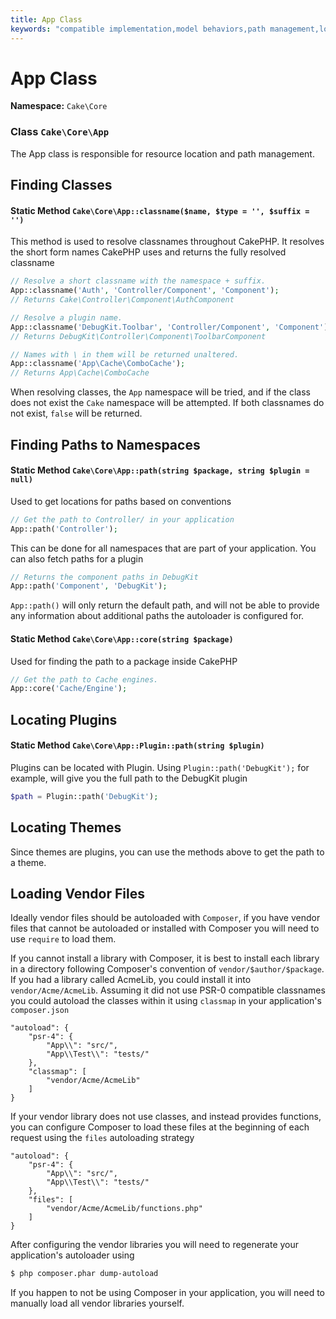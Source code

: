 ```yaml
---
title: App Class
keywords: "compatible implementation,model behaviors,path management,loading files,php class,class loading,model behavior,class location,component model,management class,autoloader,classname,directory location,override,conventions,lib,textile,cakephp,php classes,loaded"
---
```


# App Class

**Namespace:** `Cake\Core`

### Class `Cake\Core\App`

The App class is responsible for resource location and path management.

## Finding Classes

#### Static Method `Cake\Core\App::classname($name, $type = '', $suffix = '')`

This method is used to resolve classnames throughout CakePHP. It resolves
the short form names CakePHP uses and returns the fully resolved classname

```php
// Resolve a short classname with the namespace + suffix.
App::classname('Auth', 'Controller/Component', 'Component');
// Returns Cake\Controller\Component\AuthComponent

// Resolve a plugin name.
App::classname('DebugKit.Toolbar', 'Controller/Component', 'Component');
// Returns DebugKit\Controller\Component\ToolbarComponent

// Names with \ in them will be returned unaltered.
App::classname('App\Cache\ComboCache');
// Returns App\Cache\ComboCache

```

When resolving classes, the `App` namespace will be tried, and if the
class does not exist the `Cake` namespace will be attempted. If both
classnames do not exist, `false` will be returned.

## Finding Paths to Namespaces

#### Static Method `Cake\Core\App::path(string $package, string $plugin = null)`

Used to get locations for paths based on conventions

```php
// Get the path to Controller/ in your application
App::path('Controller');

```

This can be done for all namespaces that are part of your application. You
can also fetch paths for a plugin

```php
// Returns the component paths in DebugKit
App::path('Component', 'DebugKit');

```

`App::path()` will only return the default path, and will not be able to
provide any information about additional paths the autoloader is configured
for.

#### Static Method `Cake\Core\App::core(string $package)`

Used for finding the path to a package inside CakePHP

```php
// Get the path to Cache engines.
App::core('Cache/Engine');

```

## Locating Plugins

#### Static Method `Cake\Core\App::Plugin::path(string $plugin)`

Plugins can be located with Plugin. Using `Plugin::path('DebugKit');`
for example, will give you the full path to the DebugKit plugin

```php
$path = Plugin::path('DebugKit');

```

## Locating Themes

Since themes are plugins, you can use the methods above to get the path to
a theme.

## Loading Vendor Files

Ideally vendor files should be autoloaded with `Composer`, if you have vendor
files that cannot be autoloaded or installed with Composer you will need to use
`require` to load them.

If you cannot install a library with Composer, it is best to install each library in
a directory following Composer's convention of `vendor/$author/$package`.
If you had a library called AcmeLib, you could install it into
`vendor/Acme/AcmeLib`. Assuming it did not use PSR-0 compatible classnames
you could autoload the classes within it using `classmap` in your
application's `composer.json`

```
"autoload": {
    "psr-4": {
        "App\\": "src/",
        "App\\Test\\": "tests/"
    },
    "classmap": [
        "vendor/Acme/AcmeLib"
    ]
}

```

If your vendor library does not use classes, and instead provides functions, you
can configure Composer to load these files at the beginning of each request
using the `files` autoloading strategy

```
"autoload": {
    "psr-4": {
        "App\\": "src/",
        "App\\Test\\": "tests/"
    },
    "files": [
        "vendor/Acme/AcmeLib/functions.php"
    ]
}

```

After configuring the vendor libraries you will need to regenerate your
application's autoloader using

```bash
$ php composer.phar dump-autoload

```

If you happen to not be using Composer in your application, you will need to
manually load all vendor libraries yourself.
